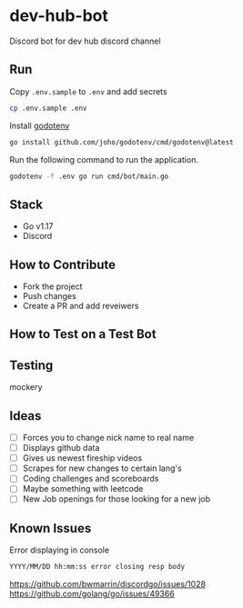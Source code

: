 # dev-hub-bot

Discord bot for dev hub discord channel

## Run

Copy `.env.sample` to `.env` and add secrets

```sh
cp .env.sample .env
```

Install [godotenv](https://github.com/joho/godotenv)

```sh
go install github.com/joho/godotenv/cmd/godotenv@latest
```

Run the following command to run the application.

 ```sh
godotenv -f .env go run cmd/bot/main.go
 ```

## Stack

* Go v1.17
* Discord

## How to Contribute

* Fork the project
* Push changes
* Create a PR and add reveiwers

## How to Test on a Test Bot

## Testing

mockery

## Ideas

* [ ] Forces you to change nick name to real name
* [ ] Displays github data
* [ ] Gives us newest fireship videos
* [ ] Scrapes for new changes to certain lang's
* [ ] Coding challenges and scoreboards
* [ ] Maybe something with leetcode
* [ ] New Job openings for those looking for a new job

## Known Issues

Error displaying in console
```sh
YYYY/MM/DD hh:mm:ss error closing resp body
```
https://github.com/bwmarrin/discordgo/issues/1028
https://github.com/golang/go/issues/49366
